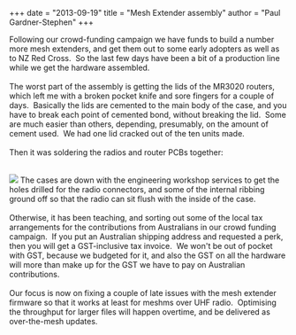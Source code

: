 +++
date = "2013-09-19"
title = "Mesh Extender assembly"
author = "Paul Gardner-Stephen"
+++

<div class="post-body entry-content" id="post-body-8288467888890790406" itemprop="description articleBody">
Following our crowd-funding campaign we have funds to build a number more mesh extenders, and get them out to some early adopters as well as to NZ Red Cross.  So the last few days have been a bit of a production line while we get the hardware assembled.<br/>
<br/>
The worst part of the assembly is getting the lids of the MR3020 routers, which left me with a broken pocket knife and sore fingers for a couple of days.  Basically the lids are cemented to the main body of the case, and you have to break each point of cemented bond, without breaking the lid.  Some are much easier than others, depending, presumably, on the amount of cement used.  We had one lid cracked out of the ten units made.<br/>
<br/>
Then it was soldering the radios and router PCBs together:<br/>
<br/>

<a href="https://3.bp.blogspot.com/-Q8ktomiWjC8/UjvvKhOH4tI/AAAAAAAABUk/qgsOacj2wOs/s1600/20130920_161154.jpg"><img src="https://3.bp.blogspot.com/-Q8ktomiWjC8/UjvvKhOH4tI/AAAAAAAABUk/qgsOacj2wOs/s640/20130920_161154.jpg"/></a>
The cases are down with the engineering workshop services to get the holes drilled for the radio connectors, and some of the internal ribbing ground off so that the radio can sit flush with the inside of the case.<br/>
<br/>
Otherwise, it has been teaching, and sorting out some of the local tax arrangements for the contributions from Australians in our crowd funding campaign.  If you put an Australian shipping address and requested a perk, then you will get a GST-inclusive tax invoice.  We won't be out of pocket with GST, because we budgeted for it, and also the GST on all the hardware will more than make up for the GST we have to pay on Australian contributions.<br/>
<br/>
Our focus is now on fixing a couple of late issues with the mesh extender firmware so that it works at least for meshms over UHF radio.  Optimising the throughput for larger files will happen overtime, and be delivered as over-the-mesh updates.
<div></div>
</div>